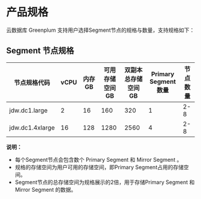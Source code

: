 # 产品规格

云数据库 Greenplum 支持用户选择Segment节点的规格与数量，支持规格如下：

## Segment 节点规格

| 节点规格代码    | vCPU | 内存GB | 可用存储空间GB | 双副本总存储空间GB | Primary Segment数量 | 节点数量 |
| --------------- | ---- | ------ | -------------- | ------------------ | ------------------- | -------- |
| jdw.dc1.large   | 2    | 16     | 160            | 320                | 1                   | 2-8      |
| jdw.dc1.4xlarge | 16   | 128    | 1280           | 2560               | 4                   | 2-8      |

**说明：**

- 每个Segment节点会包含数个 Primary Segment 和 Mirror Segment 。
- 规格的存储空间为用户可用的存储空间，即Primary Segment占用的存储空间。
- Segment节点的总存储空间为规格展示的2倍，用于存储Primary Segment 和 Mirror Segment 的数据。

